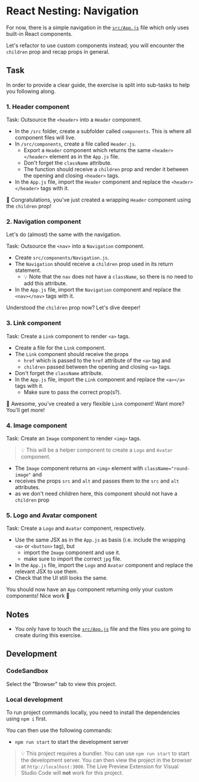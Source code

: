 # React Nesting: Navigation

For now, there is a simple navigation in the [`src/App.js`](./src/App.js) file which only uses built-in React components.

Let's refactor to use custom components instead; you will encounter the `children` prop and recap props in general.

## Task

In order to provide a clear guide, the exercise is split into sub-tasks to help you following along.

### 1. Header component

Task: Outsource the `<header>` into a `Header` component.

- In the `/src` folder, create a subfolder called `components`. This is where all component files will live.
- In `/src/components`, create a file called `Header.js`.
  - Export a `Header` component which returns the same `<header></header>` element as in the `App.js` file.
  - Don't forget the `className` attribute.
  - The function should receive a `children` prop and render it between the opening and closing `<header>` tags.
- In the `App.js` file, import the `Header` component and replace the `<header></header>` tags with it.

🎉 Congratulations, you've just created a wrapping `Header` component using the `children` prop!

### 2. Navigation component

Let's do (almost) the same with the navigation.

Task: Outsource the `<nav>` into a `Navigation` component.

- Create `src/components/Navigation.js`.
- The `Navigation` should receive a `children` prop used in its return statement.
  - 💡 Note that the `nav` does not have a `className`, so there is no need to add this attribute.
- In the `App.js` file, import the `Navigation` component and replace the `<nav></nav>` tags with it.

Understood the `children` prop now? Let's dive deeper!

### 3. Link component

Task: Create a `Link` component to render `<a>` tags.

- Create a file for the `Link` component.
- The `Link` component should receive the props
  - `href` which is passed to the `href` attribute of the `<a>` tag and
  - `children` passed between the opening and closing `<a>` tags.
- Don't forget the `className` attribute.
- In the `App.js` file, import the `Link` component and replace the `<a></a>` tags with it.
  - Make sure to pass the correct prop(s?).

🎉 Awesome, you've created a very flexible `Link` component! Want more? You'll get more!

### 4. Image component

Task: Create an `Image` component to render `<img>` tags.

> 💡 This will be a helper component to create a `Logo` and `Avatar` component.

- The `Image` component returns an `<img>` element with `className="round-image"` and
- receives the props `src` and `alt` and passes them to the `src` and `alt` attributes.
- as we don't need children here, this component should not have a `children` prop
### 5. Logo and Avatar component

Task: Create a `Logo` and `Avatar` component, respectively.

- Use the same JSX as in the `App.js` as basis (i.e. include the wrapping `<a>` or `<button>` tag), but
  - import the `Image` component and use it.
  - make sure to import the correct `jpg` file.
- In the `App.js` file, import the `Logo` and `Avatar` component and replace the relevant JSX to use them.
- Check that the UI still looks the same.

You should now have an `App` component returning only your custom components! Nice work 🎉

## Notes

- You only have to touch the [`src/App.js`](./src/App.js) file and the files you are going to create during this exercise.

## Development

### CodeSandbox

Select the "Browser" tab to view this project.

### Local development

To run project commands locally, you need to install the dependencies using `npm i` first.

You can then use the following commands:

- `npm run start` to start the development server

> 💡 This project requires a bundler. You can use `npm run start` to start the development server. You can then view the project in the browser at `http://localhost:3000`. The Live Preview Extension for Visual Studio Code will **not** work for this project.
